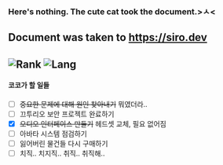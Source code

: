 ### Here's nothing. The cute cat took the document.>ㅅ<
Document was taken to https://siro.dev
----
![Rank](https://github-readme-stats.vercel.app/api?username=Preta-Crowz&count_private=true&include_all_commits=true&theme=radical&show_icons=true)
![Lang](https://github-readme-stats.vercel.app/api/top-langs/?username=Preta-Crowz&theme=radical&layout=compact&langs_count=10)
----
#### 코코가 할 일들
 - [ ] ~~중요한 문제에 대해 원인 찾아내기~~ 뭐였더라..
 - [ ] 끄투리오 보안 프로젝트 완료하기
 - [x] ~~오디오 인터페이스 만들기~~ 헤드셋 교체, 필요 없어짐
 - [ ] 아바타 시스템 점검하기
 - [ ] 잃어버린 물건들 다시 구매하기
 - [ ] 치직.. 치지직.. 취직.. 취직해..

